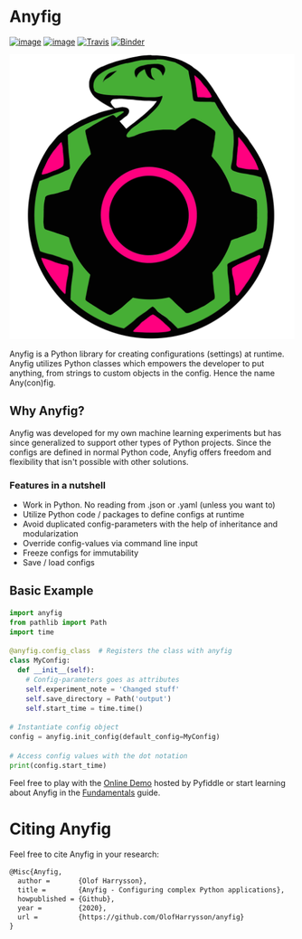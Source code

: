 # Anyfig

[![image](https://img.shields.io/pypi/v/anyfig.svg)](https://pypi.org/project/anyfig/)
[![image](https://img.shields.io/pypi/pyversions/anyfig.svg)](https://pypi.org/project/anyfig/)
[![Travis](https://img.shields.io/travis/OlofHarrysson/anyfig/master.svg?logo=travis)](https://travis-ci.org/c4urself/anyfig)
[![Binder](https://mybinder.org/badge_logo.svg)](https://mybinder.org/v2/gh/OlofHarrysson/anyfig/master)

<div class="heroLogo"><img src="../img/logo.svg" /></div>

Anyfig is a Python library for creating configurations (settings) at runtime. Anyfig utilizes Python classes which empowers the developer to put anything, from strings to custom objects in the config. Hence the name Any(con)fig.

## Why Anyfig?

Anyfig was developed for my own machine learning experiments but has since generalized to support other types of Python projects. Since the configs are defined in normal Python code, Anyfig offers freedom and flexibility that isn't possible with other solutions.


### Features in a nutshell
* Work in Python. No reading from .json or .yaml (unless you want to)
* Utilize Python code / packages to define configs at runtime
* Avoid duplicated config-parameters with the help of inheritance and modularization
* Override config-values via command line input
* Freeze configs for immutability
* Save / load configs


## Basic Example

```python
import anyfig
from pathlib import Path
import time

@anyfig.config_class  # Registers the class with anyfig
class MyConfig:
  def __init__(self):
    # Config-parameters goes as attributes
    self.experiment_note = 'Changed stuff'
    self.save_directory = Path('output')
    self.start_time = time.time()

# Instantiate config object
config = anyfig.init_config(default_config=MyConfig)

# Access config values with the dot notation
print(config.start_time)
```

Feel free to play with the [Online Demo](https://pyfiddle.io/fiddle/4de2f70f-e421-4326-bbb8-b06d5efa547d/?i=true) hosted by Pyfiddle or start learning about Anyfig in the [Fundamentals](fundamentals.mdx) guide.

# Citing Anyfig
Feel free to cite Anyfig in your research:

```
@Misc{Anyfig,
  author =       {Olof Harrysson},
  title =        {Anyfig - Configuring complex Python applications},
  howpublished = {Github},
  year =         {2020},
  url =          {https://github.com/OlofHarrysson/anyfig}
}
```
